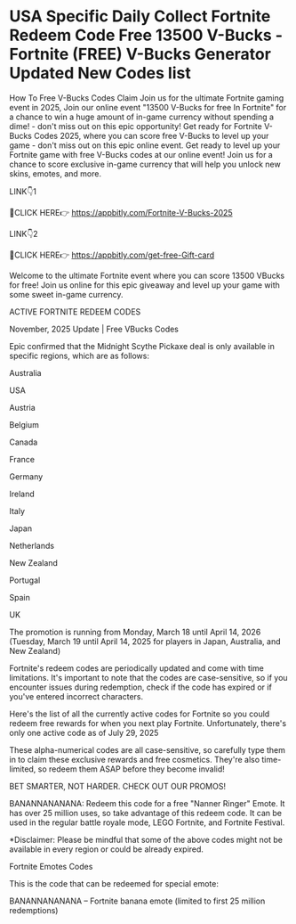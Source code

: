 # USA Specific Daily Collect Fortnite Redeem Code Free 13500 V-Bucks - Fortnite (FREE) V-Bucks Generator Updated New Codes list



How To Free V-Bucks Codes Claim Join us for the ultimate Fortnite gaming event in 2025, Join our online event "13500 V-Bucks for free In Fortnite" for a chance to win a huge amount of in-game currency without spending a dime! - don't miss out on this epic opportunity! Get ready for Fortnite V-Bucks Codes 2025, where you can score free V-Bucks to level up your game - don't miss out on this epic online event. Get ready to level up your Fortnite game with free V-Bucks codes at our online event! Join us for a chance to score exclusive in-game currency that will help you unlock new skins, emotes, and more.

LINK👇1

🔴CLICK HERE👉 https://appbitly.com/Fortnite-V-Bucks-2025

LINK👇2

🔴CLICK HERE👉 https://appbitly.com/get-free-Gift-card


Welcome to the ultimate Fortnite event where you can score 13500 VBucks for free! Join us online for this epic giveaway and level up your game with some sweet in-game currency.

ACTIVE FORTNITE REDEEM CODES

November, 2025 Update | Free VBucks Codes

Epic confirmed that the Midnight Scythe Pickaxe deal is only available in specific regions, which are as follows:

Australia

USA

Austria

Belgium

Canada

France

Germany

Ireland

Italy

Japan

Netherlands

New Zealand

Portugal

Spain

UK


The promotion is running from Monday, March 18 until April 14, 2026 (Tuesday, March 19 until April 14, 2025 for players in Japan, Australia, and New Zealand)

Fortnite's redeem codes are periodically updated and come with time limitations. It's important to note that the codes are case-sensitive, so if you encounter issues during redemption, check if the code has expired or if you've entered incorrect characters.

Here's the list of all the currently active codes for Fortnite so you could redeem free rewards for when you next play Fortnite. Unfortunately, there's only one active code as of July 29, 2025

These alpha-numerical codes are all case-sensitive, so carefully type them in to claim these exclusive rewards and free cosmetics. They're also time-limited, so redeem them ASAP before they become invalid!

BET SMARTER, NOT HARDER. CHECK OUT OUR PROMOS!

BANANNANANANA: Redeem this code for a free "Nanner Ringer" Emote. It has over 25 million uses, so take advantage of this redeem code. It can be used in the regular battle royale mode, LEGO Fortnite, and Fortnite Festival.

*Disclaimer: Please be mindful that some of the above codes might not be available in every region or could be already expired.

Fortnite Emotes Codes

This is the code that can be redeemed for special emote:

BANANNANANANA – Fortnite banana emote (limited to first 25 million redemptions)